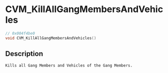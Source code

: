 # CVM_KillAllGangMembersAndVehicles
```c
// 0x004f4be0
void CVM_KillAllGangMembersAndVehicles()
```
## Description
```
Kills all Gang Members and Vehicles of the Gang Members.
```
